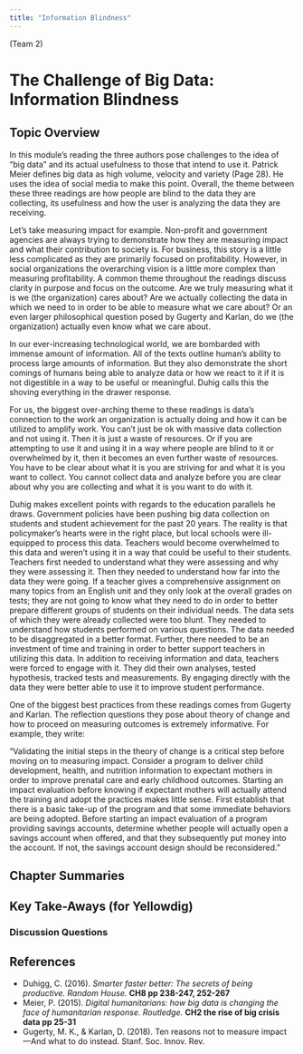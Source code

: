 ```yaml
---
title: "Information Blindness"
---
```


(Team 2)

# The Challenge of Big Data: Information Blindness 

## Topic Overview

  In this module’s reading the three authors pose challenges to the idea of “big data” and its actual usefulness to those that intend to use it. Patrick Meier defines big data as high volume, velocity and variety (Page 28). He uses the idea of social media to make this point. Overall, the theme between these three readings are how people are blind to the data they are collecting, its usefulness and how the user is analyzing the data they are receiving.

  Let’s take measuring impact for example. Non-profit and government agencies are always trying to demonstrate how they are measuring impact and what their contribution to society is. For business, this story is a little less complicated as they are primarily focused on profitability. However, in social organizations the overarching vision is a little more complex than measuring profitability. A common theme throughout the readings discuss clarity in purpose and focus on the outcome. Are we truly measuring what it is we (the organization) cares about? Are we actually collecting the data in which we need to in order to be able to measure what we care about? Or an even larger philosophical question posed by Gugerty and Karlan, do we (the organization) actually even know what we care about. 

  In our ever-increasing technological world, we are bombarded with immense amount of information. All of the texts outline human’s ability to process large amounts of information. But they also demonstrate the short comings of humans being able to analyze data or how we react to it if it is not digestible in a way to be useful or meaningful. Duhig calls this the shoving everything in the drawer response. 

  For us, the biggest over-arching theme to these readings is data’s connection to the work an organization is actually doing and how it can be utilized to amplify work. You can’t just be ok with massive data collection and not using it. Then it is just a waste of resources. Or if you are attempting to use it and using it in a way where people are blind to it or overwhelmed by it, then it becomes an even further waste of resources. You have to be clear about what it is you are striving for and what it is you want to collect. You cannot collect data and analyze before you are clear about why you are collecting and what it is you want to do with it. 
	
   Duhig makes excellent points with regards to the education parallels he draws. Government policies have been pushing big data collection on students and student achievement for the past 20 years. The reality is that policymaker’s hearts were in the right place, but local schools were ill-equipped to process this data. Teachers would become overwhelmed to this data and weren’t using it in a way that could be useful to their students. Teachers first needed to understand what they were assessing and why they were assessing it. Then they needed to understand how far into the data they were going. If a teacher gives a comprehensive assignment on many topics from an English unit and they only look at the overall grades on tests; they are not going to know what they need to do in order to better prepare different groups of students on their individual needs. The data sets of which they were already collected were too blunt. They needed to understand how students performed on various questions. The data needed to be disaggregated in a better format. Further, there needed to be an investment of time and training in order to better support teachers in utilizing this data.  In addition to receiving information and data, teachers were forced to engage with it.  They did their own analyses, tested hypothesis, tracked tests and measurements.  By engaging directly with the data they were better able to use it to improve student performance.     
	
  One of the biggest best practices from these readings comes from Gugerty and Karlan. The reflection questions they pose about theory of change and how to proceed on measuring outcomes is extremely informative. For example, they write: 

  “Validating the initial steps in the theory of change is a critical step before moving on to measuring impact. Consider a program to deliver child development, health, and nutrition information to expectant mothers in order to improve prenatal care and early childhood outcomes. Starting an impact evaluation before knowing if expectant mothers will actually attend the training and adopt the practices makes little sense. First establish that there is a basic take-up of the program and that some immediate behaviors are being adopted. Before starting an impact evaluation of a program providing savings accounts, determine whether people will actually open a savings account when offered, and that they subsequently put money into the account. If not, the savings account design should be reconsidered.”


## Chapter Summaries


## Key Take-Aways (for Yellowdig)

### Discussion Questions

## References

* Duhigg, C. (2016). *Smarter faster better: The secrets of being productive. Random House.* **CH8 pp 238-247, 252-267** 
* Meier, P. (2015). *Digital humanitarians: how big data is changing the face of humanitarian response. Routledge.* **CH2 the rise of big crisis data pp 25-31**  
* Gugerty, M. K., & Karlan, D. (2018). Ten reasons not to measure impact—And what to do instead. Stanf. Soc. Innov. Rev.  
